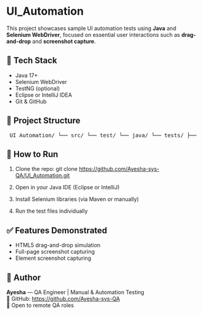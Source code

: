 # UI_Automation

This project showcases sample UI automation tests using **Java** and **Selenium WebDriver**, focused on essential user interactions such as **drag-and-drop** and **screenshot capture**.

## 🔧 Tech Stack

- Java 17+
- Selenium WebDriver
- TestNG (optional)
- Eclipse or IntelliJ IDEA
- Git & GitHub

## 📁 Project Structure

<pre> UI_Automation/ └── src/ └── test/ └── java/ └── tests/ ├── DragAndDropTest.java ├── ScreenshotTest1.java └── ScreenshotTest2.java </pre>

## 🚀 How to Run

1. Clone the repo:
   git clone https://github.com/Ayesha-sys-QA/UI_Automation.git

2. Open in your Java IDE (Eclipse or IntelliJ)

3. Install Selenium libraries (via Maven or manually)

4. Run the test files individually

## ✅ Features Demonstrated

- HTML5 drag-and-drop simulation
- Full-page screenshot capturing
- Element screenshot capturing

## 📌 Author

**Ayesha** — QA Engineer | Manual & Automation Testing  
🔗 GitHub: https://github.com/Ayesha-sys-QA  
💼 Open to remote QA roles





